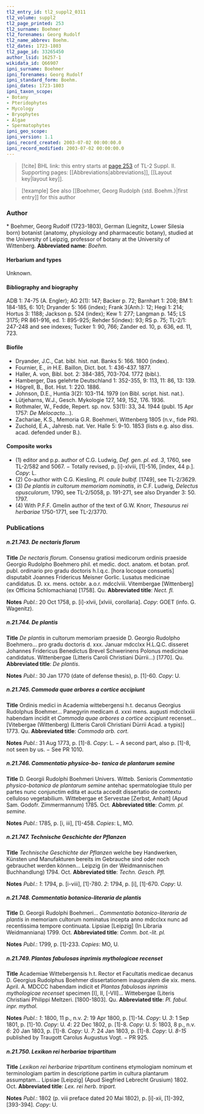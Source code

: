 ```yaml
---
tl2_entry_id: tl2_suppl2_0311
tl2_volume: suppl2
tl2_page_printed: 253
tl2_surname: Boehmer
tl2_forenames: Georg Rudolf
tl2_name_abbrev: Boehm.
tl2_dates: 1723-1803
tl2_page_id: 33265450
author_lsid: 16257-1
wikidata_id: Q66907
ipni_surname: Boehmer
ipni_forenames: Georg Rudolf
ipni_standard_form: Boehm.
ipni_dates: 1723-1803
ipni_taxon_scope: 
- Botany
- Pteridophytes
- Mycology
- Bryophytes
- Algae
- Spermatophytes
ipni_geo_scope: 
ipni_version: 1.1
ipni_record_created: 2003-07-02 00:00:00.0
ipni_record_modified: 2003-07-02 00:00:00.0
---
```



> [!cite] BHL link: this entry starts at [page 253](https://www.biodiversitylibrary.org/page/33265450) of TL-2 Suppl. II.
> Supporting pages: [[Abbreviations|abbreviations]], [[Layout key|layout key]].

> [!example] See also [[Boehmer, Georg Rudolph {std. Boehm.}|first entry]] for this author

### Author

\* Boehmer, Georg Rudolf (1723-1803), German (Liegnitz, Lower Silesia born) botanist (anatomy, physiology and pharmaceutic botany), studied at the University of Leipzig, professor of botany at the University of Wittenberg. 
**Abbreviated name**: *Boehm.*

#### Herbarium and types

Unknown.

#### Bibliography and biography

ADB 1: 74-75 (A. Engler); AG 2(1): 147; Backer p. 72; Barnhart 1: 208; BM 1: 184-185, 6: 101; Dryander 5: 166 (index); Frank 3(Anh.): 12; Hegi 1: 214; Hortus 3: 1188; Jackson p. 524 (index); Kew 1: 277; Langman p. 145; LS 3175; PR 861-916, ed. 1: 895-925; Rehder 5(index): 93; RS p. 75; TL-2/1: 247-248 and see indexes; Tucker 1: 90, 766; Zander ed. 10, p. 636, ed. 11, 723.

#### Biofile

- Dryander, J.C., Cat. bibl. hist. nat. Banks 5: 166. 1800 (index).
- Fournier, E., *in* H.E. Baillon, Dict. bot. 1: 436-437. 1877.
- Haller, A. von, Bibl. bot. 2: 384-385, 703-704. 1772 (bibl.).
- Hamberger, Das gelehrte Deutschland 1: 352-355, 9: 113, 11: 86, 13: 139.
- Högrell, B., Bot. Hist. 1: 220. 1886.
- Johnson, D.E., Huntia 3(2): 103-114. 1979 (on Bibl. script. hist. nat.).
- Lütjeharns, W.J., Gesch. Mykologie 127, 149, 152, 176. 1936.
- Rothmaler, W., Fedde, Repert. sp. nov. 53(1): 33, 34. 1944 (publ. 15 Apr 1757: *De Melocacto*...).
- Zachariae, K.S., Memoria G.R. Boehmeri, Wittenberg 1805 (n.v., fide PR).
- Zuchold, E.A., Jahresb. nat. Ver. Halle 5: 9-10. 1853 (lists e.g. also diss. acad. defended under B.).

#### Composite works

- (1) editor and p.p. author of C.G. Ludwig, *Def. gen. pl. ed. 3*, 1760, see TL-2/582 and 5067. − Totally revised, p. \[i\]-xlviii, \[1\]-516, \[index, 44 p.\]. *Copy*: L.
- (2) Co-author with C.G. Kiesling, *Pl. caule bulbif.* \[1749\], see TL-2/3629.
- (3) *De plantis in cultorum memoriam nominatis*, *in* C.F. Ludwig, *Delectus opusculorum*, 1790, see TL-2/5058, p. 191-271, see also Dryander 3: 50. 1797.
- (4) With P.F.F. Gmelin author of the text of G.W. Knorr, *Thesaurus rei herbariae* 1750-1771, see TL-2/3770.

### Publications

##### n.21.743. De nectaris florum

**Title**
*De nectaris florum*. Consensu gratiosi medicorum ordinis praeside Georgio Rudolpho Boehmero phil. et medic. doct. anatom. et botan. prof. publ. ordinario pro gradu doctoris h.l.q.c. \[hora locoque consuetis\] disputabit Joannes Fridericus Meisner Gorlic. Lusatus medicinae candidatus. D. xx. mens. octobr. a.o.r. mdcclviii. Vitembergae \[Wittenberg\] (ex Officina Schlomachiana) \[1758\]. Qu.
**Abbreviated title**: *Nect. fl.*

**Notes**
*Publ*.: 20 Oct 1758, p. \[i\]-xlvii, \[xlviii, corollaria\]. *Copy*: GOET (info. G. Wagenitz).

##### n.21.744. De plantis

**Title**
*De plantis* in cultorum memoriam praeside D. Georgio Rudolpho Boehmero... pro gradu doctoris d. xxx. Januar mdcclxx H.L.Q.C. disseret Johannes Fridericus Benedictus Brevel Schwerinens Polonus medicinae candidatus. Wittenbergae (Litteris Caroli Christiani Dürrii...) \[1770\]. Qu.
**Abbreviated title**: *De plantis*.

**Notes**
*Publ*.: 30 Jan 1770 (date of defense thesis), p. \[1\]-60. *Copy*: U.

##### n.21.745. Commoda quae arbores a cortice accipiunt

**Title**
Ordinis medici in Academia wittebergensi h.t. decanus Georgius Rudolphus Boehmer... Panegyrin medicam d. xxxi mens. augusti mdcclxxiii habendam incidit et *Commoda quae arbores a cortice accipiunt* recenset... \[Vitebergae (Wittenberg) (Litteris Caroli Christiani Dürrii Acad. a typis)\] 1773. Qu.
**Abbreviated title**: *Commoda arb. cort.*

**Notes**
*Publ*.: 31 Aug 1773, p. \[1\]-8. *Copy*: L. − A second part, also p. \[1\]-8, not seen by us. − See PR 1010.

##### n.21.746. Commentatio physico-bo- tanica de plantarum semine

**Title**
D. Georgii Rudolphi Boehmeri Univers. Witteb. Senioris *Commentatio physico-botanica de plantarum semine* antehac spermatologiae titulo per partes nunc conjunctim edita et aucta accedit dissertatio de contextu celluloso vegetabilium. Wittebergae et Servestae \[Zerbst, Anhalt\] (Apud Sam. Godofr. Zimmermannum) 1785. Oct.
**Abbreviated title**: *Comm. pl. semine*.

**Notes**
*Publ*.: 1785, p. \[i, iii\], \[1\]-458. *Copies*: L, MO.

##### n.21.747. Technische Geschichte der Pflanzen

**Title**
*Technische Geschichte der Pflanzen* welche bey Handwerken, Künsten und Manufakturen bereits im Gebrauche sind oder noch gebrauchet werden können... Leipzig (in der Weidmannischen Buchhandlung) 1794. Oct.
**Abbreviated title**: *Techn. Gesch. Pfl.*

**Notes**
*Publ*.: *1*: 1794, p. \[i-viii\], \[1\]-780.
*2*: 1794, p. \[i\], \[1\]-670.
*Copy*: U.

##### n.21.748. Commentatio botanico-literaria de plantis

**Title**
D. Georgii Rudolphi Boehmeri... *Commentatio botanico-literaria de plantis* in memoriam cultorum nominatus incepta anno mdcclxx nunc ad recentissima tempore continuata. Lipsiae \[Leipzig\] (In Libraria Weidmanniana) 1799. Oct.
**Abbreviated title**: *Comm. bot.-lit. pl.*

**Notes**
*Publ*.: 1799, p. \[1\]-233. *Copies*: MO, U.

##### n.21.749. Plantas fabulosas inprimis mythologicae recenset

**Title**
Academiae Wittebergensis h.t. Rector et Facultatis medicae decanus D. Georgius Rudolphus Boehmer dissertationem inauguralem die xix. mens. April. A. MDCCC habendam indicit et *Plantas fabulosas inprimis mythologicae recenset* specimen \[I\], II, \[-VII\]... Wittebergae (Literis Christiani Philippi Meltzeri. \[1800-1803\]. Qu.
**Abbreviated title**: *Pl. fabul. inpr. mythol.*

**Notes**
*Publ*.: *1*: 1800, 11 p., n.v.
*2*: 19 Apr 1800, p. \[1\]-14. *Copy*: U.
*3*: 1 Sep 1801, p. \[1\]-10. *Copy*: U.
*4*: 22 Dec 1802, p. \[1\]-8. *Copy*: U.
*5*: 1803, 8 p., n.v.
*6*: 20 Jan 1803, p. \[1\]-8. *Copy*: U.
*7*: 24 Jan 1803, p. \[1\]-8. *Copy*: U.
*8-15* published by Traugott Carolus Augustus Vogt. − PR 925.

##### n.21.750. Lexikon rei herbariae tripartitum

**Title**
*Lexikon rei herbariae tripartitum* continens etymologiam nominum et terminologiam partim in descriptione partim in cultura plantarum assumptam... Lipsiae \[Leipzig\] (Apud Siegfried Lebrecht Grusium) 1802. Oct.
**Abbreviated title**: *Lex. rei herb. tripart.*

**Notes**
*Publ*.: 1802 (p. viii preface dated 20 Mai 1802), p. \[i\]-xii, \[1\]-392, \[393-394\]. *Copy*: U.

